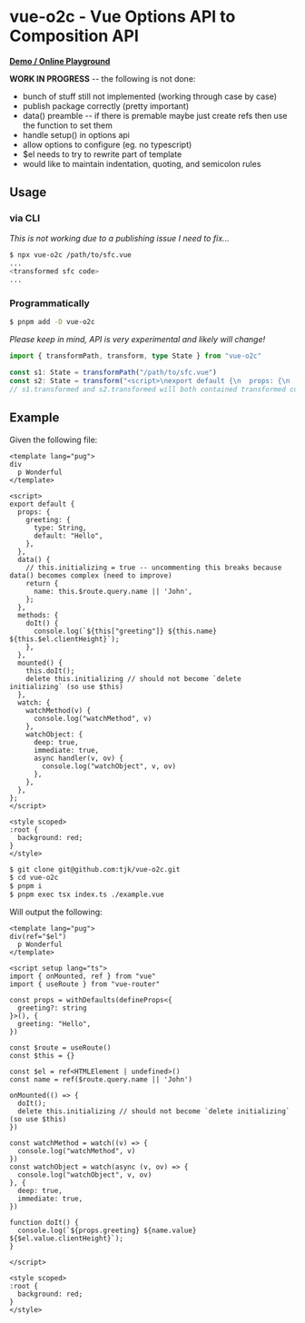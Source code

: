 # vue-o2c - Vue Options API to Composition API

**[Demo / Online Playground](https://tjk.github.io/vue-o2c/)**

**WORK IN PROGRESS** -- the following is not done:

- bunch of stuff still not implemented (working through case by case)
- publish package correctly (pretty important)
- data() preamble -- if there is premable maybe just create refs then use the function to set them
- handle setup() in options api
- allow options to configure (eg. no typescript)
- $el needs to try to rewrite part of template
- would like to maintain indentation, quoting, and semicolon rules

## Usage

### via CLI

*This is not working due to a publishing issue I need to fix...*

```bash
$ npx vue-o2c /path/to/sfc.vue
...
<transformed sfc code>
...
```

### Programmatically

```bash
$ pnpm add -D vue-o2c
```

*Please keep in mind, API is very experimental and likely will change!*

```typescript
import { transformPath, transform, type State } from "vue-o2c"

const s1: State = transformPath("/path/to/sfc.vue")
const s2: State = transform("<script>\nexport default {\n  props: {\n    a: String,\n  }\n}\n</script>")
// s1.transformed and s2.transformed will both contained transformed code
```

## Example

Given the following file:

```vue cat example.vue
<template lang="pug">
div
  p Wonderful
</template>

<script>
export default {
  props: {
    greeting: {
      type: String,
      default: "Hello",
    },
  },
  data() {
    // this.initializing = true -- uncommenting this breaks because data() becomes complex (need to improve)
    return {
      name: this.$route.query.name || 'John',
    };
  },
  methods: {
    doIt() {
      console.log(`${this["greeting"]} ${this.name} ${this.$el.clientHeight}`);
    },
  },
  mounted() {
    this.doIt();
    delete this.initializing // should not become `delete initializing` (so use $this)
  },
  watch: {
    watchMethod(v) {
      console.log("watchMethod", v)
    },
    watchObject: {
      deep: true,
      immediate: true,
      async handler(v, ov) {
        console.log("watchObject", v, ov)
      },
    },
  },
};
</script>

<style scoped>
:root {
  background: red;
}
</style>
```

```bash
$ git clone git@github.com:tjk/vue-o2c.git
$ cd vue-o2c
$ pnpm i
$ pnpm exec tsx index.ts ./example.vue
```

Will output the following:

```vue pnpm exec tsx src/cli.ts ./example.vue
<template lang="pug">
div(ref="$el")
  p Wonderful
</template>

<script setup lang="ts">
import { onMounted, ref } from "vue"
import { useRoute } from "vue-router"

const props = withDefaults(defineProps<{
  greeting?: string
}>(), {
  greeting: "Hello",
})

const $route = useRoute()
const $this = {}

const $el = ref<HTMLElement | undefined>()
const name = ref($route.query.name || 'John')

onMounted(() => {
  doIt();
  delete this.initializing // should not become `delete initializing` (so use $this)
})

const watchMethod = watch((v) => {
  console.log("watchMethod", v)
})
const watchObject = watch(async (v, ov) => {
  console.log("watchObject", v, ov)
}, {
  deep: true,
  immediate: true,
})

function doIt() {
  console.log(`${props.greeting} ${name.value} ${$el.value.clientHeight}`);
}

</script>

<style scoped>
:root {
  background: red;
}
</style>

```
